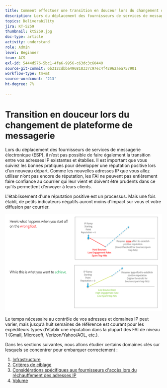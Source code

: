 ```yaml
---
title: Comment effectuer une transition en douceur lors du changement de plateforme de messagerie électronique.
description: Lors du déplacement des fournisseurs de services de messagerie électronique (ESP), il n’est pas possible de faire également la transition entre vos adresses IP existantes et établies. Il est important que vous suiviez les bonnes pratiques pour développer une réputation positive lors d’un nouveau départ.
topics: Deliverability
jira: KT-5259
thumbnail: kt5259.jpg
doc-type: article
activity: understand
role: Admin
level: Beginner
team: ACS
exl-id: 5444d576-5bc1-4fa6-9956-c63dc3c60440
source-git-commit: 6b312cdbba496818337c97ec4f42962aea757901
workflow-type: tm+mt
source-wordcount: '213'
ht-degree: 7%

---
```


# Transition en douceur lors du changement de plateforme de messagerie

Lors du déplacement des fournisseurs de services de messagerie électronique (ESP), il n’est pas possible de faire également la transition entre vos adresses IP existantes et établies. Il est important que vous suiviez les bonnes pratiques pour développer une réputation positive lors d’un nouveau départ. Comme les nouvelles adresses IP que vous allez utiliser n’ont pas encore de réputation, les FAI ne peuvent pas entièrement faire confiance au courrier qui leur vient et doivent être prudents dans ce qu’ils permettent d’envoyer à leurs clients.

L&#39;établissement d&#39;une réputation positive est un processus. Mais une fois établi, de petits indicateurs négatifs auront moins d&#39;impact sur vous et votre diffusion par courrier.

![Processus de transition](../assets/transition-process.png)

Le temps nécessaire au contrôle de vos adresses et domaines IP peut varier, mais jusqu’à huit semaines de référence est courant pour les expéditeurs types d’établir une réputation dans la plupart des FAI de niveau 1 (Gmail, Microsoft, Verizon/Yahoo/AOL, etc.).

Dans les sections suivantes, nous allons étudier certains domaines clés sur lesquels se concentrer pour embarquer correctement :

1. [Infrastructure](/help/transition-process/infrastructure.md)
2. [Critères de ciblage](/help/transition-process/targeting-criteria.md)
3. [Considérations spécifiques aux fournisseurs d&#39;accès lors du réchauffement des adresses IP](/help/transition-process/isp-specific-considerations-during-ip-warming.md)
4. [Volume](/help/transition-process/volume.md)
